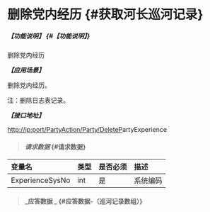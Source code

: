 # 删除党内经历 {#获取河长巡河记录}

##### _【功能说明】_ {#【功能说明】}

删除党内经历

_**【应用场景】**_

删除党内经历。

注：删除日志表记录。

_**【接口地址】**_

[http://ip:port/PartyAction/Party/DeleteP](http://ip:port/HMQuery/PatrolRiver/GetPatrolRivers)artyExperience

> #### _请求数据_ {#请求数据}

| 变量名 | 类型 | 是否必须 | 描述 |
| :--- | :--- | :--- | :--- |
| ExperienceSysNo | int | 是 | 系统编码 |

> #### _应答数据 _ {#应答数据-（巡河记录数组）}



